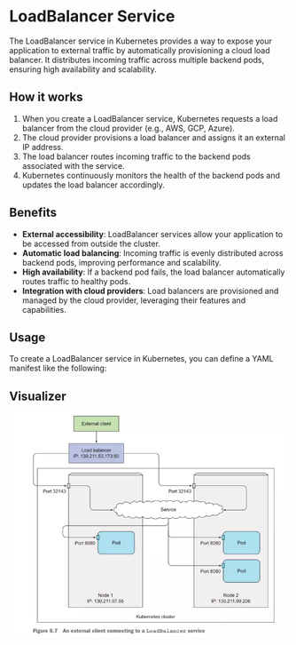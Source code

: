# LoadBalancer Service

The LoadBalancer service in Kubernetes provides a way to expose your application to external traffic by automatically provisioning a cloud load balancer. It distributes incoming traffic across multiple backend pods, ensuring high availability and scalability.

## How it works

1. When you create a LoadBalancer service, Kubernetes requests a load balancer from the cloud provider (e.g., AWS, GCP, Azure).
2. The cloud provider provisions a load balancer and assigns it an external IP address.
3. The load balancer routes incoming traffic to the backend pods associated with the service.
4. Kubernetes continuously monitors the health of the backend pods and updates the load balancer accordingly.

## Benefits

- **External accessibility**: LoadBalancer services allow your application to be accessed from outside the cluster.
- **Automatic load balancing**: Incoming traffic is evenly distributed across backend pods, improving performance and scalability.
- **High availability**: If a backend pod fails, the load balancer automatically routes traffic to healthy pods.
- **Integration with cloud providers**: Load balancers are provisioned and managed by the cloud provider, leveraging their features and capabilities.

## Usage

To create a LoadBalancer service in Kubernetes, you can define a YAML manifest like the following:

## Visualizer

![LoadBalancer](../../images/load-balancer.png)
